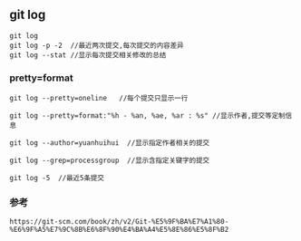 
## git log

    git log
    git log -p -2  //最近两次提交,每次提交的内容差异
    git log --stat //显示每次提交相关修改的总结



### pretty=format

    git log --pretty=oneline   //每个提交只显示一行

    git log --pretty=format:"%h - %an, %ae, %ar : %s" //显示作者,提交等定制信息

    git log --author=yuanhuihui  //显示指定作者相关的提交

    git log --grep=processgroup  //显示含指定关键字的提交

    git log -5  //最近5条提交

### 参考

    https://git-scm.com/book/zh/v2/Git-%E5%9F%BA%E7%A1%80-%E6%9F%A5%E7%9C%8B%E6%8F%90%E4%BA%A4%E5%8E%86%E5%8F%B2
